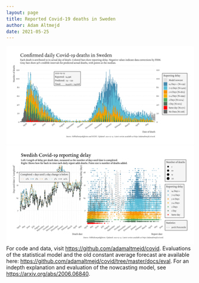 ```yaml
---
layout: page
title: Reported Covid-19 deaths in Sweden
author: Adam Altmejd
date: 2021-05-25
---
```


![Graph of Swedish Covid-19 deaths with reporting delay.](deaths_lag_sweden_2021-05-25.png "Swedish Covid-19 deaths.")
![Graph of Swedish Covid-19 reporting delay in daily deaths.](lag_trend_sweden_2021-05-25.png "Trend in Swedish Covid-19 mortality reporting delay.")
For code and data, visit <https://github.com/adamaltmejd/covid>.
Evaluations of the statistical model and the old constant average forecast are available here: <https://github.com/adamaltmejd/covid/tree/master/docs/eval>.
For an indepth explanation and evaluation of the nowcasting model, see <https://arxiv.org/abs/2006.06840>.
